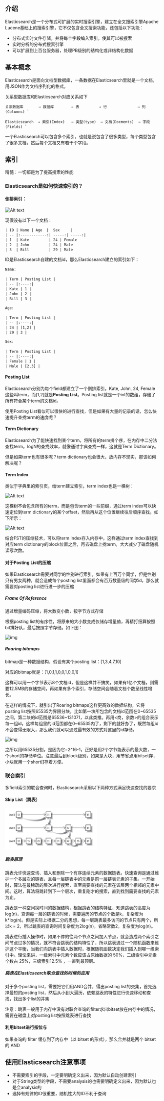 
## 介绍

Elasticsearch是一个分布式可扩展的实时搜索引擎，建立在全文搜索引擎Apache Lucene基础上的搜索引擎，它不仅包含全文搜索功能，还包括以下功能：

- 分布式实时文件存储，并将每个字段编入索引，使其可以被搜索
- 实时分析的分布式搜索引擎
- 可以扩展到上百台服务器，处理PB级别的结构化或非结构化数据

## 基本概念

Elasticsearch是面向文档型数据库，一条数据在Elasticsearch里就是一个文档，用JSON作为文档序列化的格式。

关系型数据库和Elasticsearch对应关系如下

```
关系数据库       ⇒ 数据库        ⇒ 表         ⇒ 行              ⇒ 列(Columns) `

Elasticsearch  ⇒ 索引(Index)   ⇒ 类型(type)  ⇒ 文档(Docments)  ⇒ 字段(Fields) `
```

一个Elasticsearch可以包含多个索引，也就是说包含了很多类型，每个类型包含了很多文档，然后每个文档又有若干个字段。

## 索引

精髓：一切都是为了提高搜索的性能

### Elasticsearch是如何快速索引的？



#### 倒排索引：

![Alt text](https://img-blog.csdnimg.cn/20210721105315250.png)

现假设有以下一个文档：

```
| ID | Name | Age  |  Sex     |
| -- |:------------:| -----:| -----:| 
| 1  | Kate         | 24 | Female
| 2  | John         | 24 | Male
| 3  | Bill         | 29 | Male
```

ID是Elasticsearch自建的文档id，那么Elasticsearch建立的索引如下：

```
Name:

| Term | Posting List |
| -- |:----:|
| Kate | 1 |
| John | 2 |
| Bill | 3 |
```

```
Age:

| Term | Posting List |
| -- |:----:|
| 24 | [1,2] |
| 29 | 3 |
```

```
Sex:

| Term | Posting List |
| -- |:----:|
| Female | 1 |
| Male | [2,3] |
```

#### Posting List

Elasticsearch分别为每个field都建立了一个倒排索引，Kate, John, 24, Female这些叫term，而[1,2]就是**Posting List**。Posting list就是一个int的数组，存储了所有符合某个term的文档id。

使用Posting List看似可以很快的进行查找，但是如果有大量的记录的话，怎么快速提升查找term的速度呢？

#### Term Dictionary

Elasticsearch为了能快速找到某个term，将所有的term排个序，在内存中二分法查找term，logN的查找效率，就像通过字典查找一样，这就是Term Dictionary。

但是如果term也有很多呢？term dictionary也会很大，放内存不现实，那该如何解决呢？

#### Term Index

类似于字典里的索引页，给term建立索引，term index也是一棵树：

![Alt text](https://img-blog.csdnimg.cn/20210721110912220.png)

这棵树不会包含所有的term，而是包含term的一些前缀，通过term index可以快速定位到term dictionary的某个offset，然后再从这个位置继续往后顺序查找。如下所示：

![Alt text](https://img-blog.csdnimg.cn/20210721111149858.png?x-oss-process=image/watermark,type_ZmFuZ3poZW5naGVpdGk,shadow_10,text_aHR0cHM6Ly9ibG9nLmNzZG4ubmV0L0NoaUx1TWFuWGk=,size_16,color_FFFFFF,t_70)

结合FST的压缩技术，可以将term index存入内存中，这样通过term index查找到对应term dictionary的block位置之后，再去磁盘上找term，大大减少了磁盘随机读写次数。

#### 对于Posting List的压缩

如果Elasticsearch需要对同学的性别进行索引，如果有上百万个同学，但是性别只有男女两种，就会造成每个posting list里面都会有百万数量级的同学id，那么就需要对posting list进行进一步的压缩

##### Frame Of Reference

通过增量编码压缩，将大数变小数，按字节方式存储

根据posting list的有序性，将原来的大小数变成仅储存增量值，再精打细算按照bit排好队，最后按照字节存储。如下图：

![img](https://img-blog.csdnimg.cn/20210721111735826.png?x-oss-process=image/watermark,type_ZmFuZ3poZW5naGVpdGk,shadow_10,text_aHR0cHM6Ly9ibG9nLmNzZG4ubmV0L0NoaUx1TWFuWGk=,size_16,color_FFFFFF,t_70)

##### Roaring bitmaps

bitmap是一种数据结构，假设有某个posting list：[1,3,4,7,10]

对应的bitmap就是：[1,0,1,1,0,0,1,0,0,1]

这样可以用一个字节表示8个文档id，但是这样并不搞笑，如果有1亿个文档，则需要12.5MB的存储空间，再如果有多个索引，存储空间会随着文档个数呈线性增长。

在这样的情况下，就引出了Roaring bitmaps这样更高效的数据结构，它将posting list按照65535为界限分块，比如第一块所包含的文档id范围在0~65535之间，第二块的id范围是65536~131071，以此类推。再用<商，余数>的组合表示每一组id，这样每组里的id范围都在0~65535内了，剩下的就好办了，既然每组id不会变得无限大，那么我们就可以通过最有效的方式对这里的id存储。

![img](https://img-blog.csdnimg.cn/20210721124704769.png?x-oss-process=image/watermark,type_ZmFuZ3poZW5naGVpdGk,shadow_10,text_aHR0cHM6Ly9ibG9nLmNzZG4ubmV0L0NoaUx1TWFuWGk=,size_16,color_FFFFFF,t_70)

之所以用65535分割，是因为它=2^16-1，正好是用2个字节能表示的最大数，一个short的存储单位。注意最后到block级别，如果是大块，用节省点用bitset存，小块就用一个short[]存着方便。

### 联合索引

多field索引的联合查询时，Elasticsearch采用以下两种方式满足快速查找的要求

#### Skip List（跳表）



![Alt text](https://raw.githubusercontent.com/Neway6655/neway6655.github.com/master/images/elasticsearch-study/skiplist.png)

##### 跳表原理

跳表允许快速查询、插入和删除一个有序连续元素的数据链表。快速查询是通过维护一个多层次的链表，且每一层链表中的元素是前一层链表元素的子集。一开始时，算法在最稀疏的层次进行搜索，直至需要查找的元素在该层两个相邻的元素中间。这时，算法将跳转到下一个层次，重复刚才的搜索，直到找到需要查找的元素为止。

跳表是一种空间换时间的数据结构，根据跳表的结构特征，知道跳表的高度为log(n)，查询每一层的链表的时候，需要遍历的节点的个数是k，复杂度为k*log(n)。但是实际上根据二分的思想，每一层跳表最多访问的节点只有两个，所以k = 2，所以跳表的查询时间复杂度为2log(n)，省略常数2，复杂度为log(n)。

跳表进行插入操作时，如果不停的往两个节点之间加入节点，就会造成两个索引之间节点过多的情况，就不符合跳表的结构特性了，所以跳表通过一个随机函数来维护这个平衡，当我们向跳表中插入数据时，根据随机函数决定我们插入到哪一级索引中。理论来讲，一级索引中元素个数应该占原始数据的 50%，二级索引中元素个数占 25%，三级索引12.5% ，一直到最顶层。

##### 跳表在Elasticsearch联合查找的时候的应用

对于多个posting list，需要把它们用AND合并，得出posting list的交集，首先选择最短的posting list，然后从小到大遍历，依赖跳表的特性进行快速移动和查找，找出多个list的并集

注意：跳表一般用于内存中没有对联合查询的filter求出bitset放在内存中的情况，需要在磁盘上对posting list按照跳表进行查找

#### 利用bitset进行按位与

如果查询的 filter 缓存到了内存中（以 bitset 的形式），那么合并就是两个 bitset 的 AND

## 使用Elasticsearch注意事项

- 不需要索引的字段，一定要明确定义出来，因为默认自动创建索引
- 对于String类型的字段，不需要analysis的也需要明确定义出来，因为默认也是会analysis的
- 选择有规律的ID很重要，随机性大的ID不利于查询

